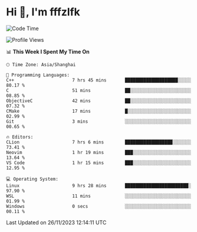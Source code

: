 # Hi 👋, I'm fffzlfk

<!--START_SECTION:waka-->
![Code Time](http://img.shields.io/badge/Code%20Time-602%20hrs%2047%20mins-blue)

![Profile Views](http://img.shields.io/badge/Profile%20Views-0-blue)

📊 **This Week I Spent My Time On** 

```text
🕑︎ Time Zone: Asia/Shanghai

💬 Programming Languages: 
C++                      7 hrs 45 mins       ████████████████████░░░░░   80.17 % 
C                        51 mins             ██░░░░░░░░░░░░░░░░░░░░░░░   08.85 % 
ObjectiveC               42 mins             ██░░░░░░░░░░░░░░░░░░░░░░░   07.32 % 
CMake                    17 mins             █░░░░░░░░░░░░░░░░░░░░░░░░   02.99 % 
Git                      3 mins              ░░░░░░░░░░░░░░░░░░░░░░░░░   00.65 % 

🔥 Editors: 
CLion                    7 hrs 6 mins        ██████████████████░░░░░░░   73.41 % 
Neovim                   1 hr 19 mins        ███░░░░░░░░░░░░░░░░░░░░░░   13.64 % 
VS Code                  1 hr 15 mins        ███░░░░░░░░░░░░░░░░░░░░░░   12.95 % 

💻 Operating System: 
Linux                    9 hrs 28 mins       ████████████████████████░   97.90 % 
WSL                      11 mins             ░░░░░░░░░░░░░░░░░░░░░░░░░   01.99 % 
Windows                  0 secs              ░░░░░░░░░░░░░░░░░░░░░░░░░   00.11 % 
```


 Last Updated on 26/11/2023 12:14:11 UTC
<!--END_SECTION:waka-->
